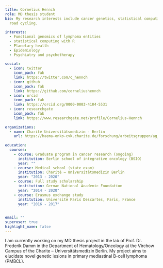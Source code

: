 ```yaml
---
title: Cornelius Hennch
role: MD thesis student
bio: My research interests include cancer genetics, statistical computing and
  road cycling.
  
interests:
  - Functional genomics of lymphoma entities
  - statistical computing with R
  - Planetary health
  - Epidemiology
  - Psychiatry and psychotherapy
  
social:
  - icon: twitter
    icon_pack: fab
    link: https://twitter.com/c_hennch
  - icon: github
    icon_pack: fab
    link: https://github.com/corneliushennch
  - icon: orcid
    icon_pack: fab
    link: https://orcid.org/0000-0003-4104-5531
  - icon: researchgate
    icon_pack: fab
    link: https://www.researchgate.net/profile/Cornelius-Hennch
    
organizations:
  - name: Charité Universitätsmedizin - Berlin
    url: https://haema-onko-cvk.charite.de/forschung/arbeitsgruppen/ag_damm/
    
education:
  courses:
    - course: Graduate program in cancer research (ongoing)
      institution: Berlin school of integrative oncology (BSIO)
      year: ""
    - course: Medical school (state exam)
      institution: Charité – Universitätsmedizin Berlin
      year: "2013 - 2020"
    - course: Full study scholarship
      institution: German National Academic Foundation
      year: "2014 - 2020"
    - course: Erasmus exchange study
      institution: Université Paris Descartes, Paris, France
      year: "2016 - 2017"
    
    
email: ""
superuser: true
highlight_name: false
---
```

I am currently working on my MD thesis project in the lab of Prof. Dr. Frederik Damm in the Department of Hematology/Oncology at the Virchow Campus of the Charite – Universitätsmedizin Berlin. My project aims to elucidate novel genetic lesions in primary mediastinal B-cell lymphoma (PMBCL).
